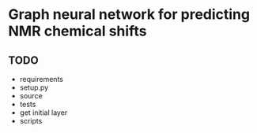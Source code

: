 # Graph neural network for predicting NMR chemical shifts


## TODO

* requirements
* setup.py
* source
* tests
* get initial layer
* scripts
